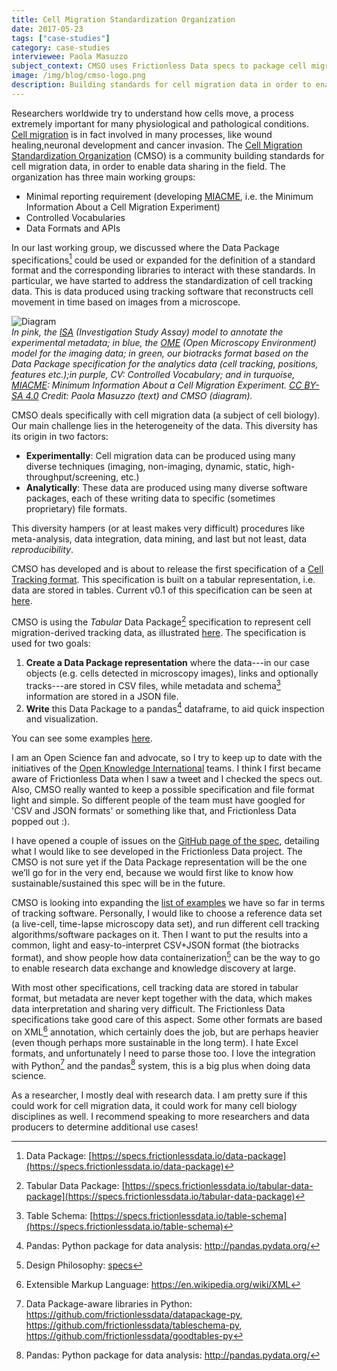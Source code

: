 ```yaml
---
title: Cell Migration Standardization Organization
date: 2017-05-23
tags: ["case-studies"]
category: case-studies
interviewee: Paola Masuzzo
subject_context: CMSO uses Frictionless Data specs to package cell migration data and load it into Pandas for data analysis and creation of visualizations.
image: /img/blog/cmso-logo.png
description: Building standards for cell migration data in order to enable data sharing in the field.
---
```


Researchers worldwide try to understand how cells move, a process extremely important for many physiological and pathological conditions. [Cell migration](https://en.wikipedia.org/wiki/Cell_migration) is in fact involved in many processes, like wound healing,neuronal development and cancer invasion. The [Cell Migration Standardization Organization](https://cmso.science/) (CMSO) is a community building standards for cell migration data, in order to enable data sharing in the field. The organization has three main working groups:

- Minimal reporting requirement (developing [MIACME](https://github.com/CellMigStandOrg/MIACME), i.e. the Minimum Information About a Cell Migration Experiment)
- Controlled Vocabularies
- Data Formats and APIs

In our last working group, we discussed where the Data Package specifications[^datapackages] could be used or expanded for the definition of a standard format and the corresponding libraries to interact with these standards. In particular, we have started to address the standardization of cell tracking data. This is data produced using tracking software that reconstructs cell movement in time based on images from a microscope.

![Diagram](./cmso-1.png) <br/> _In pink, the [ISA](http://isa-tools.org/) (Investigation Study Assay) model to annotate the experimental metadata; in blue, the [OME](http://www.openmicroscopy.org/) (Open Microscopy Environment) model for the imaging data; in green, our biotracks format based on the Data Package specification for the analytics data (cell tracking, positions, features etc.);in purple, CV: Controlled Vocabulary; and in turquoise, [MIACME](https://github.com/CellMigStandOrg/MIACME): Minimum Information About a Cell Migration Experiment. [CC BY-SA 4.0](https://creativecommons.org/licenses/by-sa/4.0/) Credit: Paola Masuzzo (text) and CMSO (diagram)._

CMSO deals specifically with cell migration data (a subject of cell biology). Our main challenge lies in the heterogeneity of the data. This diversity has its origin in two factors:

- **Experimentally**: Cell migration data can be produced using many diverse techniques (imaging, non-imaging, dynamic, static, high-throughput/screening, etc.)
- **Analytically**: These data are produced using many diverse software packages, each of these writing data to specific (sometimes proprietary) file formats.

This diversity hampers (or at least makes very difficult) procedures like meta-analysis, data integration, data mining, and last but not least, data _reproducibility_.

CMSO has developed and is about to release the first specification of a [Cell Tracking format](https://cellmigstandorg.github.io/Tracks/). This specification is built on a tabular representation, i.e. data are stored in tables. Current v0.1 of this specification can be seen at [here](https://cellmigstandorg.github.io/Tracks/v0.1/).

CMSO is using the _Tabular_ Data Package[^tdp] specification to represent cell migration-derived tracking data, as illustrated
[here](https://github.com/CellMigStandOrg/biotracks/). The specification is used for two goals:

1. **Create a Data Package representation** where the data---in our case objects (e.g. cells detected in microscopy images), links and optionally tracks---are stored in CSV files, while metadata and schema[^tableschema] information are stored in a JSON file.
2. **Write** this Data Package to a pandas[^pandas] dataframe, to aid quick inspection and visualization.

You can see some examples [here](https://github.com/CellMigStandOrg/biotracks/tree/master/examples).

I am an Open Science fan and advocate, so I try to keep up to date with the initiatives of the
[Open Knowledge International](https://okfn.org) teams. I think I first became aware of Frictionless Data when I saw a tweet and I checked the specs out. Also, CMSO really wanted to keep a possible specification and file format light and simple. So different people of the team must have googled for 'CSV and JSON formats' or something like that, and Frictionless Data popped out :).

I have opened a couple of issues on the [GitHub page of the spec](https://github.com/frictionlessdata/specs), detailing what I would like to see developed in the Frictionless Data project. The CMSO is not sure yet if the Data Package representation will be the one we’ll go for in the very end, because we would first like to know how sustainable/sustained this spec will be in the future.

CMSO is looking into expanding the [list of examples](https://github.com/CellMigStandOrg/biotracks/tree/master/examples) we have so far in terms of tracking software. Personally, I would like to choose a reference data set (a live-cell, time-lapse microscopy data set), and run different cell tracking algorithms/software packages on it. Then I want to put the results into a common, light and easy-to-interpret CSV+JSON format (the biotracks format), and show people how data containerization[^philosophy] can be the way to go to enable research data exchange and knowledge discovery at large.

With most other specifications, cell tracking data are stored in tabular format, but metadata are never kept together with the data, which makes data interpretation and sharing very difficult. The Frictionless Data specifications take good care of this aspect. Some other formats are based on XML[^xml] annotation, which certainly does the job, but are perhaps heavier (even though perhaps more sustainable in the long term). I hate Excel formats, and unfortunately I need to parse those too. I love the integration with Python[^python] and the pandas[^pandas] system, this is a big plus when doing data science.

As a researcher, I mostly deal with research data. I am pretty sure if this could work for cell migration data, it could work for many cell biology disciplines as well. I recommend speaking to more researchers and data producers to determine additional use cases!

[^pandas]: Pandas: Python package for data analysis: <http://pandas.pydata.org/>
[^datapackages]: Data Package: [https://specs.frictionlessdata.io/data-package](https://specs.frictionlessdata.io/data-package)
[^xml]: Extensible Markup Language: <https://en.wikipedia.org/wiki/XML>
[^tdp]: Tabular Data Package: [https://specs.frictionlessdata.io/tabular-data-package](https://specs.frictionlessdata.io/tabular-data-package)
[^tableschema]: Table Schema: [https://specs.frictionlessdata.io/table-schema](https://specs.frictionlessdata.io/table-schema)
[^philosophy]: Design Philosophy: [specs](https://specs.frictionlessdata.io/)
[^python]: Data Package-aware libraries in Python: <https://github.com/frictionlessdata/datapackage-py>, <https://github.com/frictionlessdata/tableschema-py>, <https://github.com/frictionlessdata/goodtables-py>
